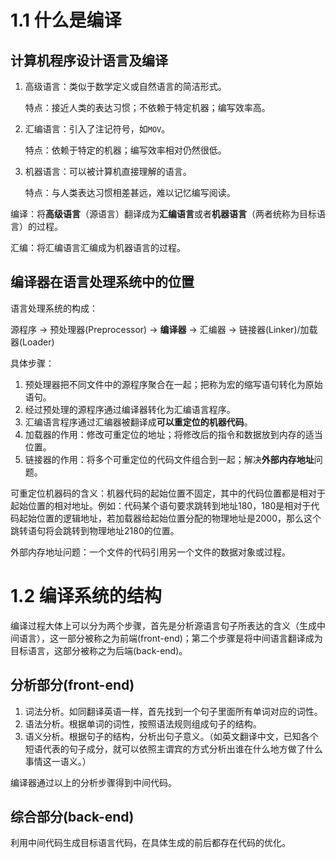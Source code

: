 # 1.1 什么是编译

## 计算机程序设计语言及编译

1. 高级语言：类似于数学定义或自然语言的简洁形式。

    特点：接近人类的表达习惯；不依赖于特定机器；编写效率高。

2. 汇编语言：引入了注记符号，如`MOV`。

    特点：依赖于特定的机器；编写效率相对仍然很低。

3. 机器语言：可以被计算机直接理解的语言。
    
    特点：与人类表达习惯相差甚远，难以记忆编写阅读。  

编译：将**高级语言**（源语言）翻译成为**汇编语言**或者**机器语言**（两者统称为目标语言）的过程。

汇编：将汇编语言汇编成为机器语言的过程。

## 编译器在语言处理系统中的位置

语言处理系统的构成：

源程序 -> 预处理器(Preprocessor) -> **编译器** -> 汇编器 -> 链接器(Linker)/加载器(Loader)

具体步骤：

1. 预处理器把不同文件中的源程序聚合在一起；把称为宏的缩写语句转化为原始语句。
2. 经过预处理的源程序通过编译器转化为汇编语言程序。
3. 汇编语言程序通过汇编器被翻译成**可以重定位的机器代码**。
4. 加载器的作用：修改可重定位的地址；将修改后的指令和数据放到内存的适当位置。
5. 链接器的作用：将多个可重定位的代码文件组合到一起；解决**外部内存地址**问题。

可重定位机器码的含义：机器代码的起始位置不固定，其中的代码位置都是相对于起始位置的相对地址。例如：代码某个语句要求跳转到地址180，180是相对于代码起始位置的逻辑地址，若加载器给起始位置分配的物理地址是2000，那么这个跳转语句将会跳转到物理地址2180的位置。

外部内存地址问题：一个文件的代码引用另一个文件的数据对象或过程。

# 1.2 编译系统的结构

编译过程大体上可以分为两个步骤，首先是分析源语言句子所表达的含义（生成中间语言），这一部分被称之为前端(front-end)；第二个步骤是将中间语言翻译成为目标语言，这部分被称之为后端(back-end)。

## 分析部分(front-end)

1. 词法分析。如同翻译英语一样，首先找到一个句子里面所有单词对应的词性。
2. 语法分析。根据单词的词性，按照语法规则组成句子的结构。
3. 语义分析。根据句子的结构，分析出句子意义。（如英文翻译中文，已知各个短语代表的句子成分，就可以依照主谓宾的方式分析出谁在什么地方做了什么事情这一语义。）

编译器通过以上的分析步骤得到中间代码。

## 综合部分(back-end)

利用中间代码生成目标语言代码，在具体生成的前后都存在代码的优化。